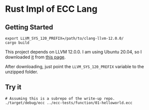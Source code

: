 # Rust Impl of ECC Lang

## Getting Started

````
export LLVM_SYS_120_PREFIX=/path/to/clang-llvm-12.0.0/
cargo build
````

This project depends on LLVM 12.0.0. I am using Ubuntu 20.04,
so I downloaded [it](https://github.com/llvm/llvm-project/releases/download/llvmorg-12.0.0/clang+llvm-12.0.0-x86_64-linux-gnu-ubuntu-20.04.tar.xz)
from [this page](https://github.com/llvm/llvm-project/releases/tag/llvmorg-12.0.0).

After downloading, just point the `LLVM_SYS_120_PREFIX` variable to
the unzipped folder.

## Try it

````
# Assuming this is a subrepo of the write-up repo.
./target/debug/ecc ../ecc-tests/function/01-helloworld.ecc
````
